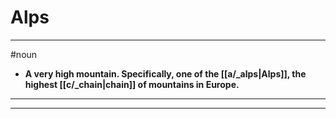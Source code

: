 # Alps
---
#noun
- **A very high mountain. Specifically, one of the [[a/_alps|Alps]], the highest [[c/_chain|chain]] of mountains in Europe.**
---
---
